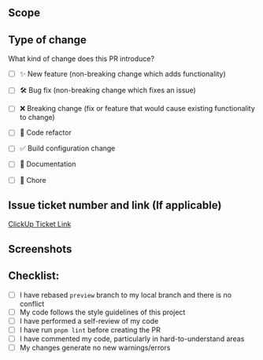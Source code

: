 
## Scope
<!-- Brief description of WHAT you’re doing and WHY. -->

## Type of change
What kind of change does this PR introduce?

- [ ] ✨ New feature (non-breaking change which adds functionality)
- [ ] 🛠️ Bug fix (non-breaking change which fixes an issue)
- [ ] ❌ Breaking change (fix or feature that would cause existing functionality to change)
- [ ] 🧹 Code refactor
- [ ] ✅ Build configuration change
- [ ] 📝 Documentation
- [ ] 🥱 Chore
  

## Issue ticket number and link (If applicable)

[ClickUp Ticket Link](https://clickup.com)

## Screenshots
<!-- Presentation of WHAT you've done  -->

## Checklist:

- [ ] I have rebased `preview` branch to my local branch and there is no conflict
- [ ] My code follows the style guidelines of this project
- [ ] I have performed a self-review of my code
- [ ] I have run `pnpm lint` before creating the PR
- [ ] I have commented my code, particularly in hard-to-understand areas
- [ ] My changes generate no new warnings/errors
